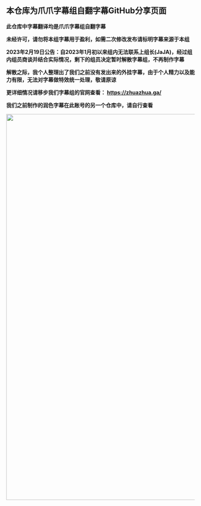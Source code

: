 
## 本仓库为爪爪字幕组自翻字幕GitHub分享页面

**此仓库中字幕翻译均是爪爪字幕组自翻字幕**

**未经许可，请勿将本组字幕用于盈利，如需二次修改发布请标明字幕来源于本组**

**2023年2月19日公告：自2023年1月初以来组内无法联系上组长(JaJA)，经过组内组员商谈并结合实际情况，剩下的组员决定暂时解散字幕组，不再制作字幕**

**解散之际，我个人整理出了我们之前没有发出来的外挂字幕，由于个人精力以及能力有限，无法对字幕做特效统一处理，敬请原谅**

**更详细情况请移步我们字幕组的官网查看： https://zhuazhua.ga/**

**我们之前制作的润色字幕在此账号的另一个仓库中，请自行查看**


<div align=center><img width="802" height="1029" src="https://images2.imgbox.com/f0/c3/za0mt5kQ_o.png"></div>
